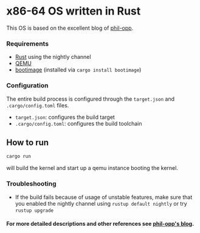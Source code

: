 # x86-64 OS written in Rust 
This OS is based on the excellent blog of [phil-opp](https://os.phil-opp.com/). 

### Requirements
- [Rust](https://www.rust-lang.org/) using the nightly channel
- [QEMU](https://www.qemu.org/)
- [bootimage](https://crates.io/crates/bootimage) (installed via `cargo install bootimage`)

### Configuration

The entire build process is configured through the `target.json` and `.cargo/config.toml` files.

- `target.json`: configures the build target
- `.cargo/config.toml`: configures the build toolchain

## How to run
```bash
cargo run
```
will build the kernel and start up a qemu instance booting the kernel.


### Troubleshooting
- If the build fails because of usage of unstable features, make sure that you enabled the nightly channel using `rustup default nightly` or try `rustup upgrade`


#### For more detailed descriptions and other references see [phil-opp's blog](https://os.phil-opp.com/).

